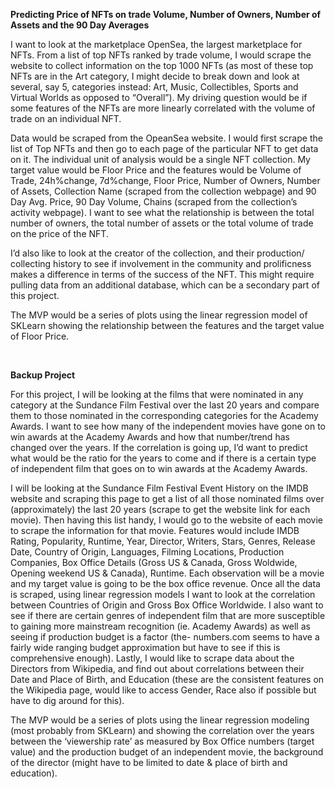 **Predicting Price of NFTs on trade Volume, Number of Owners, Number of Assets and the 90 Day Averages** 

I want to look at the marketplace OpenSea, the largest marketplace for NFTs. From a list of top NFTs ranked by trade volume, I would scrape the website to collect information on the top 1000 NFTs  (as most of these top NFTs are in the Art category, I might decide to break down and look at several, say 5, categories instead: Art, Music, Collectibles, Sports and Virtual Worlds as opposed to “Overall”). My driving question would be if some features of the NFTs are more linearly correlated with the volume of trade on an individual NFT. 

Data would be scraped from the OpeanSea website. I would first scrape the list of Top NFTs and then go to each page of the particular NFT to get data on it. The individual unit of analysis would be a single NFT collection. My target value would be Floor Price and the features would be Volume of Trade, 24h%change, 7d%change, Floor Price, Number of Owners, Number of Assets, Collection Name (scraped from the collection webpage) and 90 Day Avg. Price, 90 Day Volume, Chains (scraped from the collection’s activity webpage). I want to see what the relationship is between the total number of owners, the total number of assets or the total volume of trade on the price of the NFT. 

I’d also like to look at the creator of the collection, and their production/ collecting history to see if involvement in the community and prolificness makes a difference in terms of the success of the NFT. This might require pulling data from an additional database, which can be a secondary part of this project. 

The MVP would be a series of plots using the linear regression model of SKLearn showing the relationship between the features and the target value of Floor Price. 

<br>


**Backup Project** 

For this project, I will be looking at the films that were nominated in any category at the Sundance Film Festival over the last 20 years and compare them to those nominated in the corresponding categories for the Academy Awards. I want to see how many of the independent movies have gone on to win awards at the Academy Awards and how that number/trend has changed over the years. If the correlation is going up, I’d want to predict what would be the ratio for the years to come and if there is a certain type of independent film that goes on to win awards at the Academy Awards.

I will be looking at the Sundance Film Festival Event History on the IMDB website and scraping this page to get a list of all those nominated films over (approximately) the last 20 years (scrape to get the website link for each movie). Then having this list handy, I would go to the website of each movie to scrape the information for that movie. Features would include IMDB Rating, Popularity, Runtime, Year, Director, Writers, Stars, Genres, Release Date, Country of Origin, Languages, Filming Locations, Production Companies, Box Office Details (Gross US & Canada, Gross Woldwide, Opening weekend US & Canada), Runtime. Each observation will be a movie and my target value is going to be the box office revenue. Once all the data is scraped, using linear regression models I want to look at the correlation between Countries of Origin and Gross Box Office Worldwide. I also want to see if there are certain genres of independent film that are more susceptible to gaining more mainstream recognition (ie. Academy Awards) as well as seeing if production budget is a factor (the- numbers.com seems to have a fairly wide ranging budget approximation but have to see if this is comprehensive enough). Lastly, I would like to scrape data about the Directors from Wikipedia, and find out about correlations between their Date and Place of Birth, and Education (these are the consistent features on the Wikipedia page, would like to access Gender, Race also if possible but have to dig around for this). 

The MVP would be a series of plots using the linear regression modeling (most probably from SKLearn) and showing the correlation over the years between the ‘viewership rate’ as measured by Box Office numbers (target value) and the production budget of an independent movie, the background of the director (might have to be limited to date & place of birth and education). 
